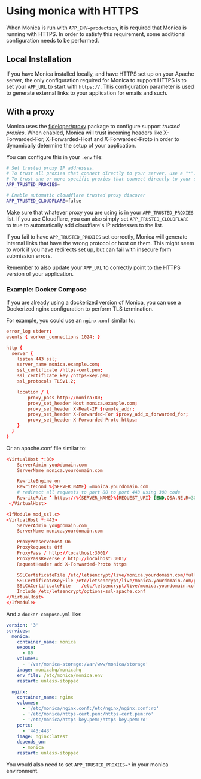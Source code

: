 # Using monica with HTTPS

When Monica is run with `APP_ENV=production`, it is required that Monica is running
with HTTPS. In order to satisfy this requirement, some additional configuration
needs to be performed.

## Local Installation

If you have Monica installed locally, and have HTTPS set up on your Apache server,
the only configuration required for Monica to support HTTPS is to set your `APP_URL`
to start with `https://`. This configuration parameter is used to generate external
links to your application for emails and such.

## With a proxy

Monica uses the [fideloper/proxy](https://packagist.org/packages/fideloper/proxy)
package to configure support *trusted proxies*. When enabled, Monica will trust
incoming headers like X-Forwarded-For, X-Forwarded-Host and X-Forwarded-Proto in
order to dynamically determine the setup of your application.

You can configure this in your `.env` file:

``` bash
# Set trusted proxy IP addresses.
# To trust all proxies that connect directly to your server, use a "*".
# To trust one or more specific proxies that connect directly to your server, use a comma separated list of IP addresses.
APP_TRUSTED_PROXIES=

# Enable automatic cloudflare trusted proxy discover
APP_TRUSTED_CLOUDFLARE=false
```

Make sure that whatever proxy you are using is in your `APP_TRUSTED_PROXIES` list.
If you use Cloudflare, you can also simply set `APP_TRUSTED_CLOUDFLARE` to true to
automatically add cloudflare's IP addresses to the list.

If you fail to have `APP_TRUSTED_PROXIES` set correctly, Monica will generate internal links that
have the wrong protocol or host on them. This might seem to work if you have redirects set up,
but can fail with insecure form submission errors.

Remember to also update your `APP_URL` to correctly point to the HTTPS version of your application.

### Example: Docker Compose

If you are already using a dockerized version of Monica, you can use a Dockerized nginx
configuration to perform TLS termination.

For example, you could use an `nginx.conf` similar to:

``` nginx.conf
error_log stderr;
events { worker_connections 1024; }

http {
  server {
    listen 443 ssl;
    server_name monica.example.com;
    ssl_certificate /https-cert.pem;
    ssl_certificate_key /https-key.pem;
    ssl_protocols TLSv1.2;

    location / {
        proxy_pass http://monica:80;
        proxy_set_header Host monica.example.com;
        proxy_set_header X-Real-IP $remote_addr;
        proxy_set_header X-Forwarded-For $proxy_add_x_forwarded_for;
        proxy_set_header X-Forwarded-Proto https;
    }
  }
}
```

Or an apache.conf file similar to:
```virtual-site.conf
<VirtualHost *:80>
    ServerAdmin you@domain.com 
    ServerName monica.yourdomain.com

    RewriteEngine on
    RewriteCond %{SERVER_NAME} =monica.yourdomain.com
    # redirect all requests to port 80 to port 443 using 308 code
    RewriteRule ^ https://%{SERVER_NAME}%{REQUEST_URI} [END,QSA,NE,R=308]
 </VirtualHost>
```

```virtual-site-ssl.conf
<IfModule mod_ssl.c>
<VirtualHost *:443>
    ServerAdmin you@domain.com
    ServerName monica.yourdomain.com

    ProxyPreserveHost On
    ProxyRequests Off
    ProxyPass / http://localhost:3001/
    ProxyPassReverse / http://localhost:3001/
    RequestHeader add X-Forwarded-Proto https

    SSLCertificateFile /etc/letsencrypt/live/monica.yourdomain.com/fullchain.pem
    SSLCertificateKeyFile /etc/letsencrypt/live/monica.yourdomain.com/privkey.pem
    SSLCACertificateFile    /etc/letsencrypt/live/monica.yourdomain.com/chain.pem
    Include /etc/letsencrypt/options-ssl-apache.conf
</VirtualHost>
</IfModule>
```

And a `docker-compose.yml` like:

``` yaml
version: '3'
services:
  monica:
    container_name: monica
    expose:
      - 80
    volumes:
      - '/var/monica-storage:/var/www/monica/storage'
    image: monicahq/monicahq
    env_file: /etc/monica/monica.env
    restart: unless-stopped

  nginx:
    container_name: nginx
    volumes:
      - '/etc/monica/nginx.conf:/etc/nginx/nginx.conf:ro'
      - '/etc/monica/https-cert.pem:/https-cert.pem:ro'
      - '/etc/monica/https-key.pem:/https-key.pem:ro'
    ports:
      - '443:443'
    image: nginx:latest
    depends_on:
      - monica
    restart: unless-stopped
```

You would also need to set `APP_TRUSTED_PROXIES=*` in your monica environment.
